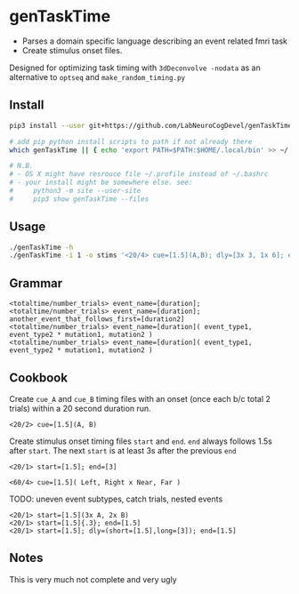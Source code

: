 # genTaskTime
* Parses a domain specific language describing an event related fmri task
* Create stimulus onset files.

Designed for optimizing task timing with `3dDeconvolve -nodata` as an alternative to `optseq` and `make_random_timing.py`

## Install
```bash
pip3 install --user git+https://github.com/LabNeuroCogDevel/genTaskTime

# add pip python install scripts to path if not already there
which genTaskTime || { echo 'export PATH=$PATH:$HOME/.local/bin' >> ~/.bashrc && source ~/.bashrc }

# N.B. 
# - OS X might have resrouce file ~/.profile instead of ~/.bashrc
# - your install might be somewhere else. see:
#     python3 -m site --user-site
#     pip3 show genTaskTime --files
```
## Usage
```bash
./genTaskTime -h
./genTaskTime -i 1 -o stims '<20/4> cue=[1.5](A,B); dly=[3x 3, 1x 6]; end=[1.5]'
```

## Grammar
```
<totaltime/number_trials> event_name=[duration]; 
<totaltime/number_trials> event_name=[duration]; another_event_that_follows_first=[duration2]
<totaltime/number_trials> event_name=[duration]( event_type1, event_type2 * mutation1, mutation2 )
<totaltime/number_trials> event_name=[duration]( event_type1, event_type2 * mutation1, mutation2 )
```
## Cookbook

Create `cue_A` and `cue_B` timing files with an onset (once each b/c total 2 trials) within a 20 second duration run.
```
<20/2> cue=[1.5](A, B)
```

Create stimulus onset timing files `start`  and `end`. `end` always follows 1.5s after `start`. The next `start` is at least 3s after the previous `end`
```
<20/1> start=[1.5]; end=[3]
```

```
<60/4> cue=[1.5]( Left, Right x Near, Far )
```


TODO: uneven event subtypes, catch trials,  nested events

```
<20/1> start=[1.5](3x A, 2x B)
<20/1> start=[1.5]{.3}; end=[1.5]
<20/1> start=[1.5]; dly=(short=[1.5],long=[3]); end=[1.5]
```


## Notes
This is very much not complete and very ugly
